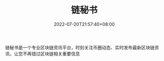 ﻿---
weight: 
title: "链秘书"
description: "链秘书是一个专业区块链资讯平台，时刻关注币圈动态、实时发布最新区块链资讯，让您不再错过区块链相关重要信息"
date: 2022-07-20T21:57:40+08:00
lastmod: 2022-07-20T16:45:40+08:00
draft: false
authors: ["seven"]
featuredImage: "lianmishu.jpg"
link: "https://www.lianmishu.com/"
tags: ["元宇宙资讯","链秘书"]
categories: ["navigation"]
navigation: ["元宇宙资讯"]
lightgallery: true
toc: true
pinned: false
recommend: false
recommend1: false
---
链秘书是一个专业区块链资讯平台，时刻关注币圈动态、实时发布最新区块链资讯，让您不再错过区块链相关重要信息
